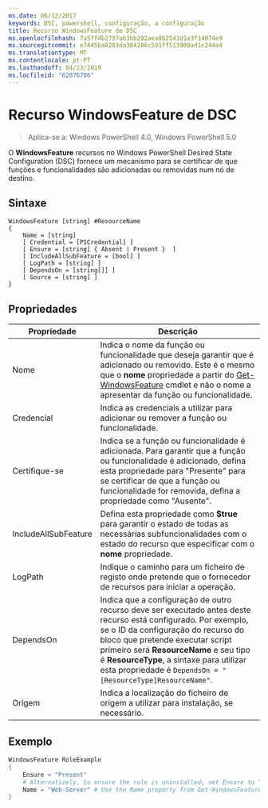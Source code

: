 ```yaml
---
ms.date: 06/12/2017
keywords: DSC, powershell, configuração, a configuração
title: Recurso WindowsFeature de DSC
ms.openlocfilehash: 7a57f4b2797ab3bb202aea8b2543d1e3f14074e9
ms.sourcegitcommit: e7445ba8203da304286c591ff513900ad1c244a4
ms.translationtype: MT
ms.contentlocale: pt-PT
ms.lasthandoff: 04/23/2019
ms.locfileid: "62076706"
---
```

# <a name="dsc-windowsfeature-resource"></a>Recurso WindowsFeature de DSC

> Aplica-se a: Windows PowerShell 4.0, Windows PowerShell 5.0

O **WindowsFeature** recursos no Windows PowerShell Desired State Configuration (DSC) fornece um mecanismo para se certificar de que funções e funcionalidades são adicionadas ou removidas num nó de destino.

## <a name="syntax"></a>Sintaxe

```
WindowsFeature [string] #ResourceName
{
    Name = [string]
    [ Credential = [PSCredential] ]
    [ Ensure = [string] { Absent | Present }  ]
    [ IncludeAllSubFeature = [bool] ]
    [ LogPath = [string] ]
    [ DependsOn = [string[]] ]
    [ Source = [string] ]
}
```

## <a name="properties"></a>Propriedades

|  Propriedade  |  Descrição   |
|---|---|
| Nome| Indica o nome da função ou funcionalidade que deseja garantir que é adicionado ou removido. Este é o mesmo que o __nome__ propriedade a partir do [Get-WindowsFeature](/powershell/module/servermanager/Get-WindowsFeature) cmdlet e não o nome a apresentar da função ou funcionalidade.|
| Credencial| Indica as credenciais a utilizar para adicionar ou remover a função ou funcionalidade.|
| Certifique-se| Indica se a função ou funcionalidade é adicionada. Para garantir que a função ou funcionalidade é adicionado, defina esta propriedade para "Presente" para se certificar de que a função ou funcionalidade for removida, defina a propriedade como "Ausente".|
| IncludeAllSubFeature| Defina esta propriedade como __$true__ para garantir o estado de todas as necessárias subfuncionalidades com o estado do recurso que especificar com o __nome__ propriedade.|
| LogPath| Indique o caminho para um ficheiro de registo onde pretende que o fornecedor de recursos para iniciar a operação.|
| DependsOn| Indica que a configuração de outro recurso deve ser executado antes deste recurso está configurado. Por exemplo, se o ID da configuração do recurso do bloco que pretende executar script primeiro será __ResourceName__ e seu tipo é __ResourceType__, a sintaxe para utilizar esta propriedade é `DependsOn = "[ResourceType]ResourceName"`.|
| Origem| Indica a localização do ficheiro de origem a utilizar para instalação, se necessário.|

## <a name="example"></a>Exemplo
```powershell
WindowsFeature RoleExample
{
    Ensure = "Present"
    # Alternatively, to ensure the role is uninstalled, set Ensure to "Absent"
    Name = "Web-Server" # Use the Name property from Get-WindowsFeature
}
```